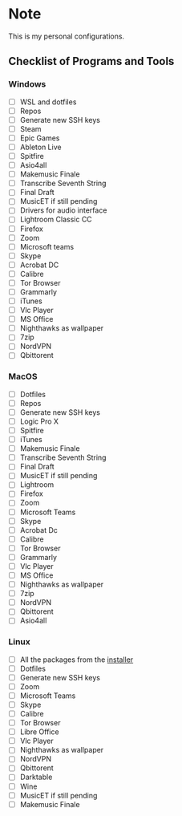 # Note

This is my personal configurations.

## Checklist of Programs and Tools

### Windows

- [ ] WSL and dotfiles
- [ ] Repos
- [ ] Generate new SSH keys
- [ ] Steam
- [ ] Epic Games
- [ ] Ableton Live
- [ ] Spitfire
- [ ] Asio4all
- [ ] Makemusic Finale
- [ ] Transcribe Seventh String
- [ ] Final Draft
- [ ] MusicET if still pending
- [ ] Drivers for audio interface
- [ ] Lightroom Classic CC
- [ ] Firefox
- [ ] Zoom
- [ ] Microsoft teams
- [ ] Skype
- [ ] Acrobat DC 
- [ ] Calibre
- [ ] Tor Browser
- [ ] Grammarly
- [ ] iTunes
- [ ] Vlc Player
- [ ] MS Office
- [ ] Nighthawks as wallpaper
- [ ] 7zip
- [ ] NordVPN
- [ ] Qbittorent

### MacOS

- [ ] Dotfiles
- [ ] Repos
- [ ] Generate new SSH keys
- [ ] Logic Pro X
- [ ] Spitfire
- [ ] iTunes
- [ ] Makemusic Finale
- [ ] Transcribe Seventh String
- [ ] Final Draft
- [ ] MusicET if still pending
- [ ] Lightroom
- [ ] Firefox
- [ ] Zoom
- [ ] Microsoft Teams
- [ ] Skype
- [ ] Acrobat Dc 
- [ ] Calibre
- [ ] Tor Browser
- [ ] Grammarly
- [ ] Vlc Player
- [ ] MS Office
- [ ] Nighthawks as wallpaper
- [ ] 7zip
- [ ] NordVPN
- [ ] Qbittorent
- [ ] Asio4all

### Linux

- [ ] All the packages from the
    [installer](https://github.com/mothighimire/arch_installer)
- [ ] Dotfiles
- [ ] Generate new SSH keys
- [ ] Zoom
- [ ] Microsoft Teams
- [ ] Skype
- [ ] Calibre
- [ ] Tor Browser
- [ ] Libre Office 
- [ ] Vlc Player
- [ ] Nighthawks as wallpaper
- [ ] NordVPN
- [ ] Qbittorent
- [ ] Darktable
- [ ] Wine
- [ ] MusicET if still pending
- [ ] Makemusic Finale
